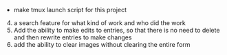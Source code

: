 - make tmux launch script for this project
4. a search feature for what kind of work and who did the work
5. Add the ability to make edits to entries, so that there is no need to delete
and then rewrite entries to make changes
6. add the ability to clear images without clearing the entire form
